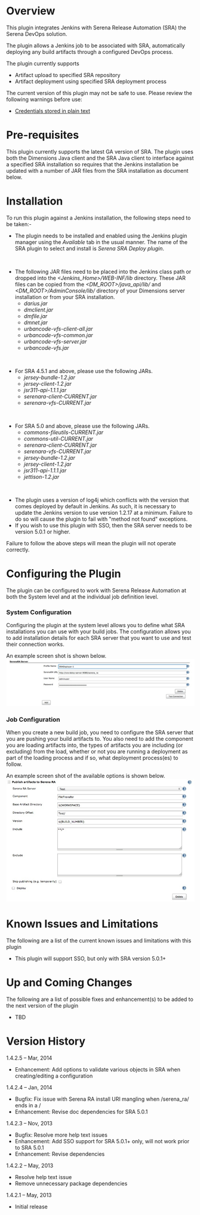 # Overview

This plugin integrates Jenkins with Serena Release Automation (SRA) the
Serena DevOps solution.

  
The plugin allows a Jenkins job to be associated with SRA, automatically
deploying any build artifacts through a configured DevOps process.

The plugin currently supports

-   Artifact upload to specified SRA repository
-   Artifact deployment using specified SRA deployment process

The current version of this plugin may not be safe to use. Please review
the following warnings before use:

-   [Credentials stored in plain
    text](https://jenkins.io/security/advisory/2019-04-03/#SECURITY-1066)

# Pre-requisites

This plugin currently supports the latest GA version of SRA. The plugin
uses both the Dimensions Java client and the SRA Java client to
interface against a specified SRA installation so requires that the
Jenkins installation be updated with a number of JAR files from the SRA
installation as document below.

# Installation

To run this plugin against a Jenkins installation, the following steps
need to be taken:-

-   The plugin needs to be installed and enabled using the Jenkins
    plugin manager using the *Available* tab in the usual manner. The
    name of the SRA plugin to select and install is *Serena SRA Deploy
    plugin*.

&nbsp;

-   The following JAR files need to be placed into the Jenkins class
    path or dropped into the *\<Jenkins\_Home\>/WEB-INF/lib* directory.
    These JAR files can be copied from the *\<DM\_ROOT\>/java\_api/lib/*
    and *\<DM\_ROOT\>/AdminConsole/lib/* directory of your Dimensions
    server installation or from your SRA installation.
    -   *darius.jar*
    -   *dmclient.jar*
    -   *dmfile.jar*
    -   *dmnet.jar*
    -   *urbancode-vfs-client-all.jar*
    -   *urbancode-vfs-common.jar*
    -   *urbancode-vfs-server.jar*
    -   *urbancode-vfs.jar*

&nbsp;

-   For SRA 4.5.1 and above, please use the following JARs.
    -   *jersey-bundle-1.2.jar*
    -   *jersey-client-1.2.jar*
    -   *jsr311-api-1.1.1.jar*
    -   *serenara-client-CURRENT.jar*
    -   *serenara-vfs-CURRENT.jar*

&nbsp;

-   For SRA 5.0 and above, please use the following JARs.
    -   *commons-fileutils-CURRENT.jar*
    -   *commons-util-CURRENT.jar*
    -   *serenara-client-CURRENT.jar*
    -   *serenara-vfs-CURRENT.jar*
    -   *jersey-bundle-1.2.jar*
    -   *jersey-client-1.2.jar*
    -   *jsr311-api-1.1.1.jar*
    -   *jettison-1.2.jar*

&nbsp;

-   The plugin uses a version of log4j which conflicts with the version
    that comes deployed by default in Jenkins. As such, it is necessary
    to update the Jenkins version to use version 1.2.17 at a minimum.
    Failure to do so will cause the plugin to fail with "method not
    found" exceptions.
-   If you wish to use this plugin with SSO, then the SRA server needs
    to be version 5.0.1 or higher.

Failure to follow the above steps will mean the plugin will not operate
correctly.

# Configuring the Plugin

The plugin can be configured to work with Serena Release Automation at
both the System level and at the individual job definition level.

### System Configuration

Configuring the plugin at the system level allows you to define what SRA
installations you can use with your build jobs. The configuration allows
you to add installation details for each SRA server that you want to use
and test their connection works.

An example screen shot is shown below. 
![](docs/images/SystemConfigSRA.jpg)

### Job Configuration

When you create a new build job, you need to configure the SRA server
that you are pushing your build artifacts to. You also need to add the
component you are loading artifacts into, the types of artifacts you are
including (or excluding) from the load, whether or not you are running a
deployment as part of the loading process and if so, what deployment
process(es) to follow.

An example screen shot of the available options is shown below. 
![](docs/images/JobConfigSRA.jpg)

# Known Issues and Limitations

The following are a list of the current known issues and limitations
with this plugin

-   This plugin will support SSO, but only with SRA version 5.0.1+

# Up and Coming Changes

The following are a list of possible fixes and enhancement(s) to be
added to the next version of the plugin

-   TBD

# Version History

1.4.2.5 – Mar, 2014

-   Enhancement: Add options to validate various objects in SRA when
    creating/editing a configuration 

1.4.2.4 – Jan, 2014

-   Bugfix: Fix issue with Serena RA install URI mangling when
    /serena\_ra/ ends in a /
-   Enhancement: Revise doc dependencies for SRA 5.0.1

1.4.2.3 – Nov, 2013

-   Bugfix: Resolve more help text issues
-   Enhancement: Add SSO support for SRA 5.0.1+ only, will not work
    prior to SRA 5.0.1
-   Enhancement: Revise dependencies

1.4.2.2 – May, 2013

-   Resolve help text issue
-   Remove unnecessary package dependencies

1.4.2.1 – May, 2013

-   Initial release

